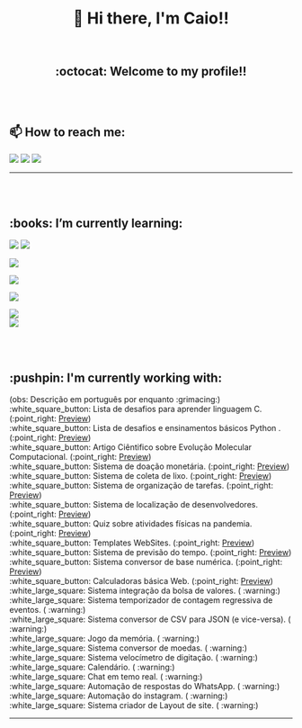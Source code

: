 <h1 align="center"> 👋 Hi there, I'm Caio!!</h1>
<br>
<h2 align="center"> :octocat: Welcome to my profile!! </h2>
<br>
<br>


<h2 >📫 How to reach me:</h2>

[![](https://img.shields.io/badge/LINKEDIN-Caio_Machado-informational?style=plastic&logo=linkedin)](https://www.linkedin.com/in/caiohmachadoo/)
[![](https://img.shields.io/badge/FACEBOOK-Caio_Machado-blue?style=plastic&logo=facebook)](https://www.facebook.com/Caio.Henri.Machado/)
[![](https://img.shields.io/badge/INSTAGRAM-@cai0__m-blueviolet?style=plastic&logo=instagram)](https://www.instagram.com/cai0_m/)
<br>
<hr/>

<br>
<br>

<h2> :books: I’m currently learning:</h2>

[![](https://img.shields.io/badge/Python-Data__analysis-3776AB?style=plastic&logo=python)](https://github.com/CaioHenriqueMachado)
[![](https://img.shields.io/badge/|-JavaScript-F7DF1E?style=plastic&logo=javascript)](https://github.com/CaioHenriqueMachado)

[![](https://img.shields.io/badge/Language-NodeJs-339933?style=plastic&logo=nodedotjs)](https://github.com/CaioHenriqueMachado)

![](https://img.shields.io/badge/__-ReactJs-61DAFB?style=plastic&logo=react)


[![](https://img.shields.io/badge/dsd-ReactNative-0088CC?style=plastic&logo=reactos)](https://github.com/CaioHenriqueMachado)

[![](https://img.shields.io/badge/-HTML-E34F26?style=plastic&logo=html5)](https://github.com/CaioHenriqueMachado)
<br>
[![](https://img.shields.io/badge/:grey__exclamation:-CSS-1572B6?style=plastic&logo=css3)](https://github.com/CaioHenriqueMachado)


<br>
<br>
<h2> :pushpin: I'm currently working with:</h2>
(obs: Descrição em português por enquanto :grimacing:)
<br>
 :white_square_button: Lista de desafios para aprender linguagem C.
 (:point_right: <a href="https://github.com/CaioHenriqueMachado/Linguagem_C">Preview</a>)
<br>
 :white_square_button: Lista de desafios e ensinamentos básicos Python .
(:point_right: <a href="https://github.com/CaioHenriqueMachado/Contribuindo_com_Python">Preview</a>)
<br>
 :white_square_button: Artigo Ciêntifico sobre Evolução Molecular Computacional.
(:point_right: <a href="https://github.com/CaioHenriqueMachado/Computational-Molecular-Evolution">Preview</a>)
<br>
 :white_square_button: Sistema de doação monetária.
(:point_right: <a href="https://github.com/CaioHenriqueMachado/BE-THE-HERO-project">Preview</a>)
<br>
 :white_square_button: Sistema de coleta de lixo.
(:point_right: <a href="https://github.com/CaioHenriqueMachado/Ecoleta-project">Preview</a>)
<br>
 :white_square_button: Sistema de organização de tarefas.
(:point_right: <a href="https://github.com/CaioHenriqueMachado/VIPER-TASKS-project">Preview</a>)
<br>
 :white_square_button: Sistema de localização de desenvolvedores.
(:point_right: <a href="https://github.com/CaioHenriqueMachado/DevRadar-project">Preview</a>)
<br>
 :white_square_button: Quiz sobre atividades físicas na pandemia.
(:point_right: <a href="https://github.com/CaioHenriqueMachado/QuizViperX-project">Preview</a>)
<br>
 :white_square_button: Templates WebSites.
(:point_right: <a href="https://github.com/CaioHenriqueMachado/Templates-WebSite">Preview</a>)
<br>
 :white_square_button: Sistema de previsão do tempo.
(:point_right: <a href="https://github.com/CaioHenriqueMachado/TodayIsWeather">Preview</a>)
<br>
 :white_square_button: Sistema conversor de base numérica.
(:point_right: <a href="https://github.com/CaioHenriqueMachado/Numeric-base-converter">Preview</a>)
<br>
 :white_square_button: Calculadoras básica Web.
(:point_right: <a href="https://github.com/CaioHenriqueMachado/Basic-calculator">Preview</a>)
<br>
 :white_large_square: Sistema integração da bolsa de valores.
  ( :warning:)
<br>
 :white_large_square: Sistema temporizador de contagem regressiva de eventos.
 ( :warning:)
<br>
 :white_large_square: Sistema conversor de CSV para JSON (e vice-versa).
 ( :warning:)
<br>
 :white_large_square: Jogo da memória.
 ( :warning:)
<br>
 :white_large_square: Sistema conversor de moedas.
 ( :warning:)
<br>
 :white_large_square: Sistema velocímetro de digitação.
 ( :warning:)
<br>
 :white_large_square: Calendário.
 ( :warning:)
<br>
 :white_large_square: Chat em temo real.
 ( :warning:)
<br>
 :white_large_square: Automação de respostas do WhatsApp.
 ( :warning:)
<br>
 :white_large_square: Automação do instagram.
 ( :warning:)
<br>
 :white_large_square: Sistema criador de Layout de site.
 ( :warning:)
<br>
<hr>

<!--
**CaioHenriqueMachado/CaioHenriqueMachado** is a ✨ _special_ ✨ repository because its `README.md` (this file) appears on your GitHub profile.

Here are some ideas to get you started:

- 🔭 I’m currently working on ...
- 🌱 I’m currently learning ...
- 👯 I’m looking to collaborate on ...
- 🤔 I’m looking for help with ...
- 💬 Ask me about ...
- 📫 How to reach me: ...
- 😄 Pronouns: ...
- ⚡ Fun fact: ...
-->
